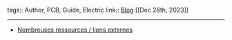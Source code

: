 tags:: Author, PCB, Guide, Electric
link:: [Blog](https://guide.zykrah.me) 
[[Dec 26th, 2023]]
***

- [Nombreuses ressources / liens externes](https://guide.zykrah.me/extra-resources/)